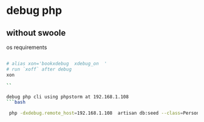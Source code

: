 
# debug php

## without swoole

os requirements

```bash

# alias xon='bookxdebug  xdebug_on  '
# run `xoff` after debug
xon

``

debug php cli using phpstorm at 192.168.1.108
```bash

 php -dxdebug.remote_host=192.168.1.108  artisan db:seed --class=PersonsTableSeeder -v

```

